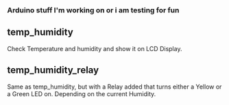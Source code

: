 ### Arduino stuff I'm working on or i am testing for fun

## temp_humidity
Check Temperature and humidity and show it on LCD Display.

## temp_humidity_relay
Same as temp_humidity, but with a Relay added that turns either a Yellow or a Green LED on.
Depending on the current Humidity.